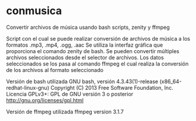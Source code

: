 # conmusica
Convertir archivos de música usando bash scripts, zenity y ffmpeg

Script con el cual se puede realizar conversión de archivos de música a los formatos .mp3, .mp4, .ogg, .aac
Se utiliza la interfaz gráfica que proporciona el comando zenity de bash.
Se pueden convertir múltiples archivos seleccionados desde el selector de archivos.
Los datos seleccionados se los pasa al comando ffmpeg el cual realiza la conversión de los archivos al formato seleccionado

Versión de bash utilizada
GNU bash, versión 4.3.43(1)-release (x86_64-redhat-linux-gnu)
Copyright (C) 2013 Free Software Foundation, Inc.
Licencia GPLv3+: GPL de GNU versión 3 o posterior <http://gnu.org/licenses/gpl.html>

Versión de ffmpeg utilizada
ffmpeg version 3.1.7

